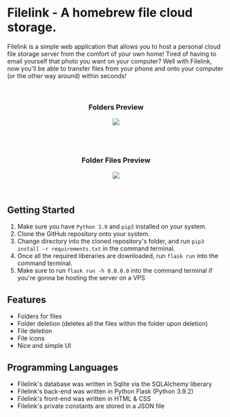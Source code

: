 # Filelink - A homebrew file cloud storage.

Filelink is a simple web application that allows you to host a personal cloud file storage server from the comfort of your own home! Tired of having to email yourself that photo you want on your computer? Well with Filelink, now you'll be able to transfer files from your phone and onto your computer (or the other way around) within seconds! 

<br>

<h3 align="center">Folders Preview</h3>
<p align="center">
  <img src="https://user-images.githubusercontent.com/79603829/143728783-a017fd9c-fc0c-453e-8beb-bc4af0bd1616.PNG"/>
</p>

<br>
<br>

<h3 align="center">Folder Files Preview</h3>
<p align="center">
  <img src="https://user-images.githubusercontent.com/79603829/143728795-e3eaf9ef-dad9-4a24-b7a2-6bd296e4b340.PNG"/>
</p>

<br>

## Getting Started

1) Make sure you have ``Python 3.9`` and ``pip3`` installed on your system.
2) Clone the GitHub repository onto your system.
3) Change directory into the cloned repository's folder, and run ``pip3 install -r requirements.txt`` in the command terminal.
4) Once all the required liberaries are downloaded, run ``flask run`` into the command terminal.
5) Make sure to run ``flask run -h 0.0.0.0`` into the command terminal if you're gonna be hosting the server on a VPS

## Features

- Folders for files
- Folder deletion (deletes all the files within the folder upon deletion)
- File deletion
- File icons
- Nice and simple UI

## Programming Languages

- Filelink's database was written in Sqlite via the SQLAlchemy liberary
- Filelink's back-end was written in Python Flask (Python 3.9.2)
- Filelink's front-end was written in HTML & CSS
- Filelink's private constants are stored in a JSON file 
